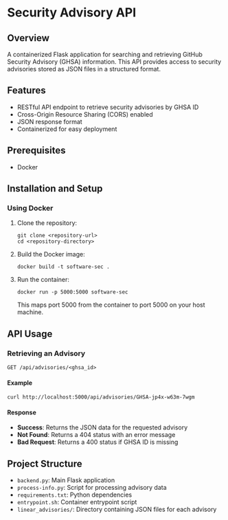 # Security Advisory API

## Overview
A containerized Flask application for searching and retrieving GitHub Security Advisory (GHSA) information. This API provides access to security advisories stored as JSON files in a structured format.

## Features
- RESTful API endpoint to retrieve security advisories by GHSA ID
- Cross-Origin Resource Sharing (CORS) enabled
- JSON response format
- Containerized for easy deployment

## Prerequisites
- Docker

## Installation and Setup

### Using Docker
1. Clone the repository:
   ```
   git clone <repository-url>
   cd <repository-directory>
   ```

2. Build the Docker image:
   ```
   docker build -t software-sec .
   ```

3. Run the container:
   ```
   docker run -p 5000:5000 software-sec
   ```
   This maps port 5000 from the container to port 5000 on your host machine.

## API Usage

### Retrieving an Advisory
```
GET /api/advisories/<ghsa_id>
```

#### Example
```
curl http://localhost:5000/api/advisories/GHSA-jp4x-w63m-7wgm
```

#### Response
- **Success**: Returns the JSON data for the requested advisory
- **Not Found**: Returns a 404 status with an error message
- **Bad Request**: Returns a 400 status if GHSA ID is missing

## Project Structure
- `backend.py`: Main Flask application
- `process-info.py`: Script for processing advisory data
- `requirements.txt`: Python dependencies
- `entrypoint.sh`: Container entrypoint script
- `linear_advisories/`: Directory containing JSON files for each advisory


